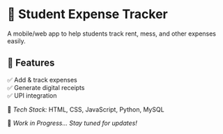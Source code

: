 # 🎯 Student Expense Tracker  

A mobile/web app to help students track rent, mess, and other expenses easily.  

## 🚀 Features  
✅ Add & track expenses  
✅ Generate digital receipts  
✅ UPI integration  

🔨 *Tech Stack:* HTML, CSS, JavaScript, Python, MySQL  

🚧 *Work in Progress... Stay tuned for updates!*
